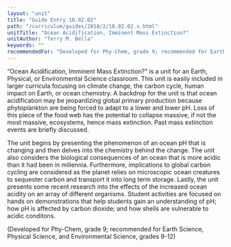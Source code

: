 ```yaml
---
layout: "unit"
title: "Guide Entry 18.02.02"
path: "/curriculum/guides/2018/2/18.02.02.x.html"
unitTitle: "Ocean Acidification, Imminent Mass Extinction?"
unitAuthor: "Terry M. Bella"
keywords: ""
recommendedFor: "Developed for Phy-Chem, grade 9; recommended for Earth Science, Physical Science, and Environmental Science, grades 9-12"
---
```

<main>
<p>
“Ocean Acidification, Imminent Mass Extinction?” is a unit for an Earth, Physical, or Environmental Science classroom. This unit is easily included in larger curricula focusing on climate change, the carbon cycle, human impact on Earth, or ocean chemistry. A backdrop for the unit is that ocean acidification may be jeopardizing global primary production because phytoplankton are being forced to adapt to a lower and lower pH. Loss of this piece of the food web has the potential to collapse massive, if not the most massive, ecosystems, hence mass extinction. Past mass extinction events are briefly discussed.
</p>
<p>
The unit begins by presenting the phenomenon of an ocean pH that is changing and then delves into the chemistry behind the change. The unit also considers the biological consequences of an ocean that is more acidic than it had been in millennia. Furthermore, implications to global carbon cycling are considered as the planet relies on microscopic ocean creatures to sequester carbon and transport it into long term storage. Lastly, the unit presents some recent research into the effects of the increased ocean acidity on an array of different organisms. Student activities are focused on hands on demonstrations that help students gain an understanding of pH; how pH is affected by carbon dioxide; and how shells are vulnerable to acidic conditons.
</p>
<p>
(Developed for Phy-Chem, grade 9; recommended for Earth Science, Physical Science, and Environmental Science, grades 9-12)
</p>
</main>